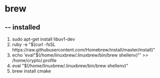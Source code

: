 # brew
--
installed
--
<ol>
  <li>sudo apt-get install libuv1-dev</li>
    <li>ruby -e "$(curl -fsSL https://raw.githubusercontent.com/Homebrew/install/master/install)"</li>
     <li>echo 'eval"$(/home/linuxbrew/.linuxbrew/bin/brew shellenv)"' >> /home/crypto/.profile</li>
      <li>eval "$(/home/linuxbrew/.linuxbrew/bin/brew shellenv)"</li>
       <li>brew install cmake</li>
        </ol> 
